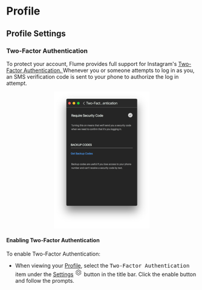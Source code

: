 # Profile

## Profile Settings

### Two-Factor Authentication

To protect your account, Flume provides full support for Instagram's [Two-Factor Authentication. ](https://help.instagram.com/566810106808145) Whenever you or someone attempts to log in as you, an SMS verification code is sent to your phone to authorize the log in attempt.

<p style="text-align: center; margin-top: 1em;"><img src="/views/assets/profile-twofactor.png" width="50%" height="50%" /></p>

#### Enabling Two-Factor Authentication

To enable Two-Factor Authentication:

- When viewing your [Profile](/views/profile.md), select the <kbd>Two-Factor Authentication</kbd> item under the [Settings](/views/profile/settings.md) <img src="/views/assets/settings.png" width="20" height="20" /> button in the title bar. Click the enable button and follow the prompts.
